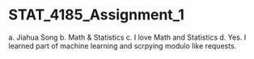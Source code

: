 # STAT_4185_Assignment_1
a. Jiahua Song
b. Math & Statistics
c. I love Math and Statistics
d. Yes. I learned part of machine learning and scrpying modulo like requests.
